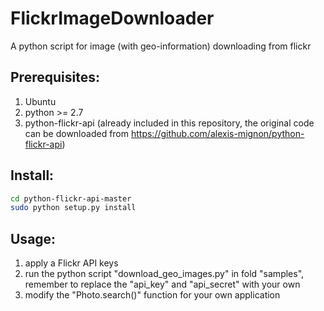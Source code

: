 # FlickrImageDownloader
A python script for image (with geo-information) downloading from flickr

Prerequisites:
---
1. Ubuntu
2. python >= 2.7
3. python-flickr-api (already included in this repository, the original code can be downloaded from https://github.com/alexis-mignon/python-flickr-api)

Install:
---
```bash
cd python-flickr-api-master
sudo python setup.py install
```
Usage:
---
1. apply a Flickr API keys
2. run the python script "download_geo_images.py" in fold "samples", remember to replace the "api_key" and "api_secret" with your own 
3. modify the "Photo.search()" function for your own application

    
